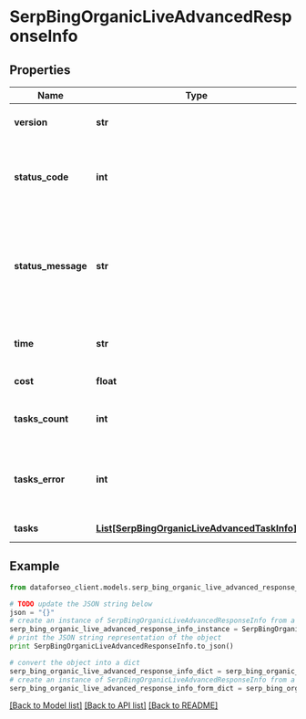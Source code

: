 # SerpBingOrganicLiveAdvancedResponseInfo


## Properties

Name | Type | Description | Notes
------------ | ------------- | ------------- | -------------
**version** | **str** | the current version of the API | [optional] 
**status_code** | **int** | general status code you can find the full list of the response codes here | [optional] 
**status_message** | **str** | general informational message you can find the full list of general informational messages here | [optional] 
**time** | **str** | total execution time, seconds | [optional] 
**cost** | **float** | total tasks cost, USD | [optional] 
**tasks_count** | **int** | the number of tasks in the tasks array | [optional] 
**tasks_error** | **int** | the number of tasks in the tasks array returned with an error | [optional] 
**tasks** | [**List[SerpBingOrganicLiveAdvancedTaskInfo]**](SerpBingOrganicLiveAdvancedTaskInfo.md) | array of tasks | [optional] 

## Example

```python
from dataforseo_client.models.serp_bing_organic_live_advanced_response_info import SerpBingOrganicLiveAdvancedResponseInfo

# TODO update the JSON string below
json = "{}"
# create an instance of SerpBingOrganicLiveAdvancedResponseInfo from a JSON string
serp_bing_organic_live_advanced_response_info_instance = SerpBingOrganicLiveAdvancedResponseInfo.from_json(json)
# print the JSON string representation of the object
print SerpBingOrganicLiveAdvancedResponseInfo.to_json()

# convert the object into a dict
serp_bing_organic_live_advanced_response_info_dict = serp_bing_organic_live_advanced_response_info_instance.to_dict()
# create an instance of SerpBingOrganicLiveAdvancedResponseInfo from a dict
serp_bing_organic_live_advanced_response_info_form_dict = serp_bing_organic_live_advanced_response_info.from_dict(serp_bing_organic_live_advanced_response_info_dict)
```
[[Back to Model list]](../README.md#documentation-for-models) [[Back to API list]](../README.md#documentation-for-api-endpoints) [[Back to README]](../README.md)


